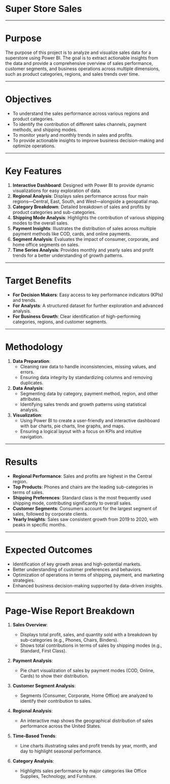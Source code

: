 

# **Super Store Sales**
---

# **Purpose**
The purpose of this project is to analyze and visualize sales data for a superstore using Power BI. The goal is to extract actionable insights from the data and provide a comprehensive overview of sales performance, customer segments, and business operations across multiple dimensions, such as product categories, regions, and sales trends over time.

---

# **Objectives**
- To understand the sales performance across various regions and product categories.
- To identify the contribution of different sales channels, payment methods, and shipping modes.
- To monitor yearly and monthly trends in sales and profits.
- To provide actionable insights to improve business decision-making and optimize operations.

---

# **Key Features**
1. **Interactive Dashboard**: Designed with Power BI to provide dynamic visualizations for easy exploration of data.
2. **Regional Analysis**: Displays sales performance across four main regions—Central, East, South, and West—alongside a geospatial map.
3. **Category Breakdown**: Detailed breakdown of sales and profits by product categories and sub-categories.
4. **Shipping Mode Analysis**: Highlights the contribution of various shipping modes to the overall sales.
5. **Payment Insights**: Illustrates the distribution of sales across multiple payment methods like COD, cards, and online payments.
6. **Segment Analysis**: Evaluates the impact of consumer, corporate, and home office segments on sales.
7. **Time Series Analysis**: Provides monthly and yearly sales and profit trends for a better understanding of growth patterns.

---

# **Target Benefits**
- **For Decision Makers**: Easy access to key performance indicators (KPIs) and trends.
- **For Analysts**: A structured dataset for further exploration and advanced analysis.
- **For Business Growth**: Clear identification of high-performing categories, regions, and customer segments.

---

# **Methodology**
1. **Data Preparation**:
   - Cleaning raw data to handle inconsistencies, missing values, and errors.
   - Ensuring data integrity by standardizing columns and removing duplicates.
2. **Data Analysis**:
   - Segmenting data by category, payment method, region, and other attributes.
   - Identifying sales trends and growth patterns using statistical analysis.
3. **Visualization**:
   - Using Power BI to create a user-friendly and interactive dashboard with bar charts, pie charts, line graphs, and maps.
   - Ensuring a logical layout with a focus on KPIs and intuitive navigation.

---

# **Results**
- **Regional Performance**: Sales and profits are highest in the Central region.
- **Top Products**: Phones and chairs are the leading sub-categories in terms of sales.
- **Shipping Preferences**: Standard class is the most frequently used shipping mode, contributing significantly to overall sales.
- **Customer Segments**: Consumers account for the largest segment of sales, followed by corporate clients.
- **Yearly Insights**: Sales saw consistent growth from 2019 to 2020, with peaks in specific months.

---

# **Expected Outcomes**
- Identification of key growth areas and high-potential markets.
- Better understanding of customer preferences and behaviors.
- Optimization of operations in terms of shipping, payment, and marketing strategies.
- Enhanced business decision-making supported by data-driven insights.

---

# **Page-Wise Report Breakdown**
1. **Sales Overview**:
   - Displays total profit, sales, and quantity sold with a breakdown by sub-categories (e.g., Phones, Chairs, Binders).
   - Shows total contributions in terms of sales by shipping modes (e.g., Standard, First Class).

2. **Payment Analysis**:
   - Pie chart visualization of sales by payment modes (COD, Online, Cards) to show their distribution.

3. **Customer Segment Analysis**:
   - Segments (Consumer, Corporate, Home Office) are analyzed to identify their contribution to sales.

4. **Regional Analysis**:
   - An interactive map shows the geographical distribution of sales performance across the United States.

5. **Time-Based Trends**:
   - Line charts illustrating sales and profit trends by year, month, and day to highlight seasonal performance.

6. **Category Analysis**:
   - Highlights sales performance by major categories like Office Supplies, Technology, and Furniture.



